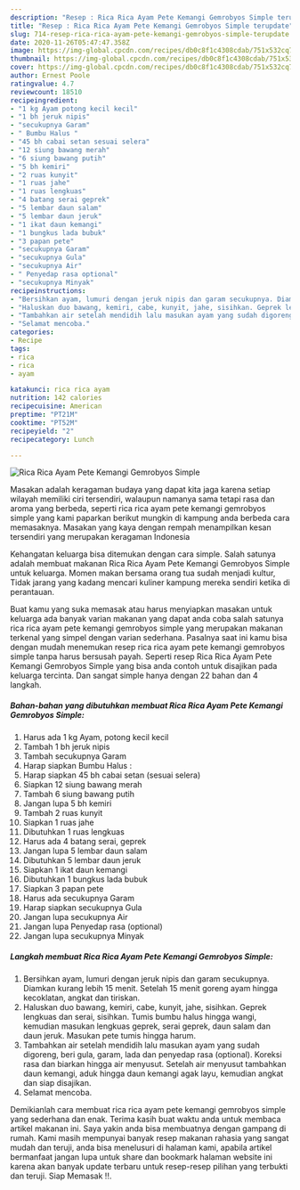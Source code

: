 ```yaml
---
description: "Resep : Rica Rica Ayam Pete Kemangi Gemrobyos Simple terupdate"
title: "Resep : Rica Rica Ayam Pete Kemangi Gemrobyos Simple terupdate"
slug: 714-resep-rica-rica-ayam-pete-kemangi-gemrobyos-simple-terupdate
date: 2020-11-26T05:47:47.358Z
image: https://img-global.cpcdn.com/recipes/db0c8f1c4308cdab/751x532cq70/rica-rica-ayam-pete-kemangi-gemrobyos-simple-foto-resep-utama.jpg
thumbnail: https://img-global.cpcdn.com/recipes/db0c8f1c4308cdab/751x532cq70/rica-rica-ayam-pete-kemangi-gemrobyos-simple-foto-resep-utama.jpg
cover: https://img-global.cpcdn.com/recipes/db0c8f1c4308cdab/751x532cq70/rica-rica-ayam-pete-kemangi-gemrobyos-simple-foto-resep-utama.jpg
author: Ernest Poole
ratingvalue: 4.7
reviewcount: 18510
recipeingredient:
- "1 kg Ayam potong kecil kecil"
- "1 bh jeruk nipis"
- "secukupnya Garam"
- " Bumbu Halus "
- "45 bh cabai setan sesuai selera"
- "12 siung bawang merah"
- "6 siung bawang putih"
- "5 bh kemiri"
- "2 ruas kunyit"
- "1 ruas jahe"
- "1 ruas lengkuas"
- "4 batang serai geprek"
- "5 lembar daun salam"
- "5 lembar daun jeruk"
- "1 ikat daun kemangi"
- "1 bungkus lada bubuk"
- "3 papan pete"
- "secukupnya Garam"
- "secukupnya Gula"
- "secukupnya Air"
- " Penyedap rasa optional"
- "secukupnya Minyak"
recipeinstructions:
- "Bersihkan ayam, lumuri dengan jeruk nipis dan garam secukupnya. Diamkan kurang lebih 15 menit. Setelah 15 menit goreng ayam hingga kecoklatan, angkat dan tiriskan."
- "Haluskan duo bawang, kemiri, cabe, kunyit, jahe, sisihkan. Geprek lengkuas dan serai, sisihkan. Tumis bumbu halus hingga wangi, kemudian masukan lengkuas geprek, serai geprek, daun salam dan daun jeruk. Masukan pete tumis hingga harum."
- "Tambahkan air setelah mendidih lalu masukan ayam yang sudah digoreng, beri gula, garam, lada dan penyedap rasa (optional). Koreksi rasa dan biarkan hingga air menyusut. Setelah air menyusut tambahkan daun kemangi, aduk hingga daun kemangi agak layu, kemudian angkat dan siap disajikan."
- "Selamat mencoba."
categories:
- Recipe
tags:
- rica
- rica
- ayam

katakunci: rica rica ayam 
nutrition: 142 calories
recipecuisine: American
preptime: "PT21M"
cooktime: "PT52M"
recipeyield: "2"
recipecategory: Lunch

---
```



![Rica Rica Ayam Pete Kemangi Gemrobyos Simple](https://img-global.cpcdn.com/recipes/db0c8f1c4308cdab/751x532cq70/rica-rica-ayam-pete-kemangi-gemrobyos-simple-foto-resep-utama.jpg)

Masakan adalah keragaman budaya yang dapat kita jaga karena setiap wilayah memiliki ciri tersendiri, walaupun namanya sama tetapi rasa dan aroma yang berbeda, seperti rica rica ayam pete kemangi gemrobyos simple yang kami paparkan berikut mungkin di kampung anda berbeda cara memasaknya. Masakan yang kaya dengan rempah menampilkan kesan tersendiri yang merupakan keragaman Indonesia



Kehangatan keluarga bisa ditemukan dengan cara simple. Salah satunya adalah membuat makanan Rica Rica Ayam Pete Kemangi Gemrobyos Simple untuk keluarga. Momen makan bersama orang tua sudah menjadi kultur, Tidak jarang yang kadang mencari kuliner kampung mereka sendiri ketika di perantauan.

Buat kamu yang suka memasak atau harus menyiapkan masakan untuk keluarga ada banyak varian makanan yang dapat anda coba salah satunya rica rica ayam pete kemangi gemrobyos simple yang merupakan makanan terkenal yang simpel dengan varian sederhana. Pasalnya saat ini kamu bisa dengan mudah menemukan resep rica rica ayam pete kemangi gemrobyos simple tanpa harus bersusah payah.
Seperti resep Rica Rica Ayam Pete Kemangi Gemrobyos Simple yang bisa anda contoh untuk disajikan pada keluarga tercinta. Dan sangat simple hanya dengan 22 bahan dan 4 langkah.


<!--inarticleads1-->

##### Bahan-bahan yang dibutuhkan membuat Rica Rica Ayam Pete Kemangi Gemrobyos Simple:

1. Harus ada 1 kg Ayam, potong kecil kecil
1. Tambah 1 bh jeruk nipis
1. Tambah secukupnya Garam
1. Harap siapkan  Bumbu Halus :
1. Harap siapkan 45 bh cabai setan (sesuai selera)
1. Siapkan 12 siung bawang merah
1. Tambah 6 siung bawang putih
1. Jangan lupa 5 bh kemiri
1. Tambah 2 ruas kunyit
1. Siapkan 1 ruas jahe
1. Dibutuhkan 1 ruas lengkuas
1. Harus ada 4 batang serai, geprek
1. Jangan lupa 5 lembar daun salam
1. Dibutuhkan 5 lembar daun jeruk
1. Siapkan 1 ikat daun kemangi
1. Dibutuhkan 1 bungkus lada bubuk
1. Siapkan 3 papan pete
1. Harus ada secukupnya Garam
1. Harap siapkan secukupnya Gula
1. Jangan lupa secukupnya Air
1. Jangan lupa  Penyedap rasa (optional)
1. Jangan lupa secukupnya Minyak




<!--inarticleads2-->

##### Langkah membuat  Rica Rica Ayam Pete Kemangi Gemrobyos Simple:

1. Bersihkan ayam, lumuri dengan jeruk nipis dan garam secukupnya. Diamkan kurang lebih 15 menit. Setelah 15 menit goreng ayam hingga kecoklatan, angkat dan tiriskan.
1. Haluskan duo bawang, kemiri, cabe, kunyit, jahe, sisihkan. Geprek lengkuas dan serai, sisihkan. Tumis bumbu halus hingga wangi, kemudian masukan lengkuas geprek, serai geprek, daun salam dan daun jeruk. Masukan pete tumis hingga harum.
1. Tambahkan air setelah mendidih lalu masukan ayam yang sudah digoreng, beri gula, garam, lada dan penyedap rasa (optional). Koreksi rasa dan biarkan hingga air menyusut. Setelah air menyusut tambahkan daun kemangi, aduk hingga daun kemangi agak layu, kemudian angkat dan siap disajikan.
1. Selamat mencoba.




Demikianlah cara membuat rica rica ayam pete kemangi gemrobyos simple yang sederhana dan enak. Terima kasih buat waktu anda untuk membaca artikel makanan ini. Saya yakin anda bisa membuatnya dengan gampang di rumah. Kami masih mempunyai banyak resep makanan rahasia yang sangat mudah dan teruji, anda bisa menelusuri di halaman kami, apabila artikel bermanfaat jangan lupa untuk share dan bookmark halaman website ini karena akan banyak update terbaru untuk resep-resep pilihan yang terbukti dan teruji. Siap Memasak !!. 
